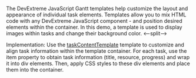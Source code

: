 The DevExtreme JavaScript Gantt templates help customize the layout and appearance of individual task elements. Templates allow you to mix HTML code with any DevExtreme JavaScript component - and position desired elements within the container. In this demo, a template is used to display images within tasks and change their background color.
<--split-->

Implementation: Use the [taskContentTemplate](/Documentation/ApiReference/UI_Components/dxGantt/Configuration/#taskContentTemplate) template to customize and align task information within the template container. For each task, use the item property to obtain task information (title, resource, progress) and wrap it into div elements. Then, apply CSS styles to these div elements and place them into the container.
